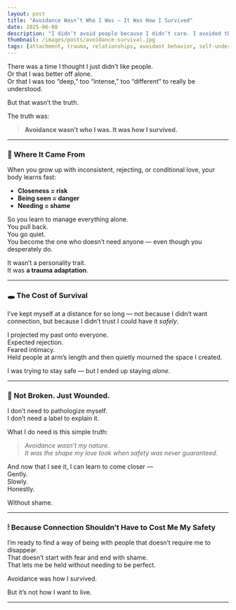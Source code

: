 ```yaml
---
layout: post
title: "Avoidance Wasn’t Who I Was — It Was How I Survived"
date: 2025-06-08
description: "I didn’t avoid people because I didn’t care. I avoided them because connection felt dangerous — and staying away felt like the only way to stay safe."
thumbnail: /images/posts/avoidance-survival.jpg
tags: [attachment, trauma, relationships, avoidant behavior, self-understanding, healing]
---
```


There was a time I thought I just didn’t like people.  
Or that I was better off alone.  
Or that I was too “deep,” too “intense,” too “different” to really be understood.

But that wasn’t the truth.

The truth was:  
> **Avoidance wasn’t who I was. It was how I survived.**

---

### 🧠 Where It Came From

When you grow up with inconsistent, rejecting, or conditional love, your body learns fast:

- **Closeness = risk**  
- **Being seen = danger**  
- **Needing = shame**

So you learn to manage everything alone.  
You pull back.  
You go quiet.  
You become the one who doesn’t need anyone — even though you desperately do.

It wasn’t a personality trait.  
It was **a trauma adaptation**.

---

### 🕳 The Cost of Survival

I’ve kept myself at a distance for so long — not because I didn’t want connection, but because I didn’t trust I could have it *safely*.

I projected my past onto everyone.  
Expected rejection.  
Feared intimacy.  
Held people at arm’s length and then quietly mourned the space I created.

I was trying to stay safe — but I ended up staying *alone*.

---

### 💬 Not Broken. Just Wounded.

I don’t need to pathologize myself.  
I don’t need a label to explain it.

What I do need is this simple truth:

> *Avoidance wasn’t my nature.  
It was the shape my love took when safety was never guaranteed.*

And now that I see it, I can learn to come closer —  
Gently.  
Slowly.  
Honestly.

Without shame.

---

### 🕯 Because Connection Shouldn’t Have to Cost Me My Safety

I’m ready to find a way of being with people that doesn’t require me to disappear.  
That doesn’t start with fear and end with shame.  
That lets me be held without needing to be perfect.

Avoidance was how I survived.

But it’s not how I want to live.


---
